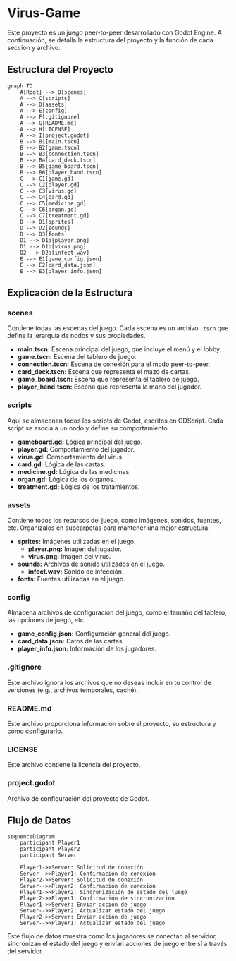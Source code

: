 # Virus-Game

Este proyecto es un juego peer-to-peer desarrollado con Godot Engine. A continuación, se detalla la estructura del proyecto y la función de cada sección y archivo.

## Estructura del Proyecto

```mermaid
graph TD
	A[Root] --> B[scenes]
	A --> C[scripts]
	A --> D[assets]
	A --> E[config]
	A --> F[.gitignore]
	A --> G[README.md]
	A --> H[LICENSE]
	A --> I[project.godot]
	B --> B1[main.tscn]
	B --> B2[game.tscn]
	B --> B3[connection.tscn]
	B --> B4[card_deck.tscn]
	B --> B5[game_board.tscn]
	B --> B6[player_hand.tscn]
	C --> C1[game.gd]
	C --> C2[player.gd]
	C --> C3[virus.gd]
	C --> C4[card.gd]
	C --> C5[medicine.gd]
	C --> C6[organ.gd]
	C --> C7[treatment.gd]
	D --> D1[sprites]
	D --> D2[sounds]
	D --> D3[fonts]
	D1 --> D1a[player.png]
	D1 --> D1b[virus.png]
	D2 --> D2a[infect.wav]
	E --> E1[game_config.json]
	E --> E2[card_data.json]
	E --> E3[player_info.json]
```

## Explicación de la Estructura

### scenes
Contiene todas las escenas del juego. Cada escena es un archivo `.tscn` que define la jerarquía de nodos y sus propiedades.
- **main.tscn:** Escena principal del juego, que incluye el menú y el lobby.
- **game.tscn:** Escena del tablero de juego.
- **connection.tscn:** Escena de conexión para el modo peer-to-peer.
- **card_deck.tscn:** Escena que representa el mazo de cartas.
- **game_board.tscn:** Escena que representa el tablero de juego.
- **player_hand.tscn:** Escena que representa la mano del jugador.

### scripts
Aquí se almacenan todos los scripts de Godot, escritos en GDScript. Cada script se asocia a un nodo y define su comportamiento.
- **gameboard.gd:** Lógica principal del juego.
- **player.gd:** Comportamiento del jugador.
- **virus.gd:** Comportamiento del virus.
- **card.gd:** Lógica de las cartas.
- **medicine.gd:** Lógica de las medicinas.
- **organ.gd:** Lógica de los órganos.
- **treatment.gd:** Lógica de los tratamientos.

### assets
Contiene todos los recursos del juego, como imágenes, sonidos, fuentes, etc. Organízalos en subcarpetas para mantener una mejor estructura.
- **sprites:** Imágenes utilizadas en el juego.
  - **player.png:** Imagen del jugador.
  - **virus.png:** Imagen del virus.
- **sounds:** Archivos de sonido utilizados en el juego.
  - **infect.wav:** Sonido de infección.
- **fonts:** Fuentes utilizadas en el juego.

### config
Almacena archivos de configuración del juego, como el tamaño del tablero, las opciones de juego, etc.
- **game_config.json:** Configuración general del juego.
- **card_data.json:** Datos de las cartas.
- **player_info.json:** Información de los jugadores.

### .gitignore
Este archivo ignora los archivos que no deseas incluir en tu control de versiones (e.g., archivos temporales, caché).

### README.md
Este archivo proporciona información sobre el proyecto, su estructura y cómo configurarlo.

### LICENSE
Este archivo contiene la licencia del proyecto.

### project.godot
Archivo de configuración del proyecto de Godot.

## Flujo de Datos

```mermaid
sequenceDiagram
	participant Player1
	participant Player2
	participant Server

	Player1->>Server: Solicitud de conexión
	Server-->>Player1: Confirmación de conexión
	Player2->>Server: Solicitud de conexión
	Server-->>Player2: Confirmación de conexión
	Player1->>Player2: Sincronización de estado del juego
	Player2->>Player1: Confirmación de sincronización
	Player1->>Server: Enviar acción de juego
	Server-->>Player2: Actualizar estado del juego
	Player2->>Server: Enviar acción de juego
	Server-->>Player1: Actualizar estado del juego
```

Este flujo de datos muestra cómo los jugadores se conectan al servidor, sincronizan el estado del juego y envían acciones de juego entre sí a través del servidor.
